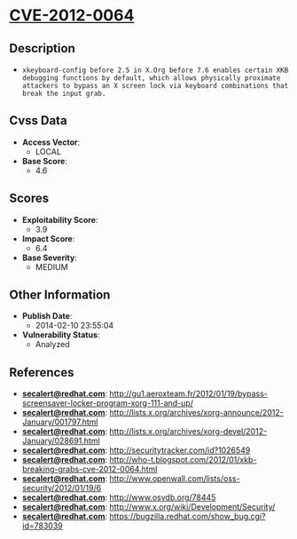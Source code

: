 
# [CVE-2012-0064](https://cve.mitre.org/cgi-bin/cvename.cgi?name=CVE-2012-0064)

## Description

- `xkeyboard-config before 2.5 in X.Org before 7.6 enables certain XKB debugging functions by default, which allows physically proximate attackers to bypass an X screen lock via keyboard combinations that break the input grab.`

## Cvss Data

- **Access Vector**:
  - LOCAL
- **Base Score**:
  - 4.6

## Scores

- **Exploitability Score**:
  - 3.9
- **Impact Score**:
  - 6.4
- **Base Severity**:
  - MEDIUM

## Other Information

- **Publish Date**:
  - 2014-02-10 23:55:04
- **Vulnerability Status**:
  - Analyzed

## References

- **secalert@redhat.com**: http://gu1.aeroxteam.fr/2012/01/19/bypass-screensaver-locker-program-xorg-111-and-up/
- **secalert@redhat.com**: http://lists.x.org/archives/xorg-announce/2012-January/001797.html
- **secalert@redhat.com**: http://lists.x.org/archives/xorg-devel/2012-January/028691.html
- **secalert@redhat.com**: http://securitytracker.com/id?1026549
- **secalert@redhat.com**: http://who-t.blogspot.com/2012/01/xkb-breaking-grabs-cve-2012-0064.html
- **secalert@redhat.com**: http://www.openwall.com/lists/oss-security/2012/01/19/6
- **secalert@redhat.com**: http://www.osvdb.org/78445
- **secalert@redhat.com**: http://www.x.org/wiki/Development/Security/
- **secalert@redhat.com**: https://bugzilla.redhat.com/show_bug.cgi?id=783039
